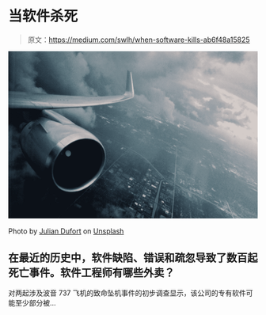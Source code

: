 # 当软件杀死

> 原文：<https://medium.com/swlh/when-software-kills-ab6f48a15825>

![](img/a3557d8d08a37e2d46125d5d999ec6ae.png)

Photo by [Julian Dufort](https://unsplash.com/@juliandufort?utm_source=medium&utm_medium=referral) on [Unsplash](https://unsplash.com?utm_source=medium&utm_medium=referral)

## 在最近的历史中，软件缺陷、错误和疏忽导致了数百起死亡事件。软件工程师有哪些外卖？

对两起涉及波音 737 飞机的致命坠机事件的初步调查显示，该公司的专有软件可能至少部分被…